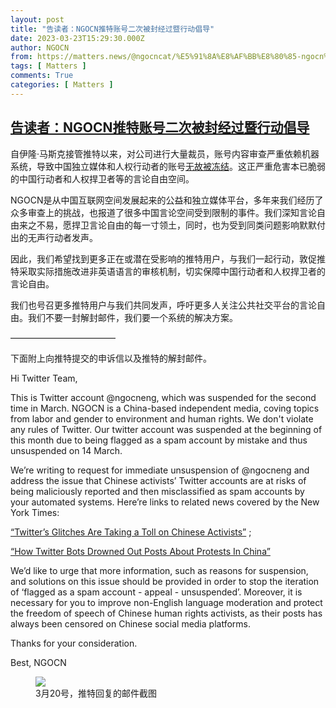 ```yaml
---
layout: post
title: "告读者：NGOCN推特账号二次被封经过暨行动倡导"
date: 2023-03-23T15:29:30.000Z
author: NGOCN
from: https://matters.news/@ngocncat/%E5%91%8A%E8%AF%BB%E8%80%85-ngocn%E6%8E%A8%E7%89%B9%E8%B4%A6%E5%8F%B7%E4%BA%8C%E6%AC%A1%E8%A2%AB%E5%B0%81%E7%BB%8F%E8%BF%87%E6%9A%A8%E8%A1%8C%E5%8A%A8%E5%80%A1%E5%AF%BC-bafybeibgo7mahogrbnah3od4wpw2wuw3d7x6b37bmkhgypk6behmjvd724
tags: [ Matters ]
comments: True
categories: [ Matters ]
---
```

<!--1679585370000-->
[告读者：NGOCN推特账号二次被封经过暨行动倡导](https://matters.news/@ngocncat/%E5%91%8A%E8%AF%BB%E8%80%85-ngocn%E6%8E%A8%E7%89%B9%E8%B4%A6%E5%8F%B7%E4%BA%8C%E6%AC%A1%E8%A2%AB%E5%B0%81%E7%BB%8F%E8%BF%87%E6%9A%A8%E8%A1%8C%E5%8A%A8%E5%80%A1%E5%AF%BC-bafybeibgo7mahogrbnah3od4wpw2wuw3d7x6b37bmkhgypk6behmjvd724)
------

<div>
<p>自伊隆·马斯克接管推特以来，对公司进行大量裁员，账号内容审查严重依赖机器系统，导致中国独立媒体和人权行动者的账号<a href="https://cn.nytimes.com/technology/20230216/twitter-china-elon-musk/" rel="noopener noreferrer" target="_blank">无故被冻结</a>。这正严重危害本已脆弱的中国行动者和人权捍卫者等的言论自由空间。</p><p>NGOCN是从中国互联网空间发展起来的公益和独立媒体平台，多年来我们经历了众多审查上的挑战，也报道了很多中国言论空间受到限制的事件。我们深知言论自由来之不易，愿捍卫言论自由的每一寸领土，同时，也为受到同类问题影响默默付出的无声行动者发声。</p><p>因此，我们希望找到更多正在或潜在受影响的推特用户，与我们一起行动，敦促推特采取实际措施改进非英语语言的审核机制，切实保障中国行动者和人权捍卫者的言论自由。</p><p>我们也号召更多推特用户与我们共同发声，呼吁更多人关注公共社交平台的言论自由。我们不要一封解封邮件，我们要一个系统的解决方案。</p><p>————————————</p><p>下面附上向推特提交的申诉信以及推特的解封邮件。</p><p>Hi Twitter Team,</p><p>This is Twitter account @ngocneng, which was suspended for the second time in March. NGOCN is a China-based independent media, coving topics from labor and gender to environment and human rights. We don't violate any rules of Twitter. Our twitter account was suspended at the beginning of this month due to being flagged as a spam account by mistake and thus unsuspended on 14 March.</p><p>We’re writing to request for immediate unsuspension of @ngocneng and address the issue that Chinese activists’ Twitter accounts are at risks of being maliciously reported and then misclassified as spam accounts by your automated systems. Here’re links to related news covered by the New York Times:</p><p><a href="https://www.nytimes.com/2023/02/14/technology/twitter-china-elon-musk.html" rel="noopener noreferrer" target="_blank">“Twitter’s Glitches Are Taking a Toll on Chinese Activists”</a> ;</p><p><a href="https://www.nytimes.com/interactive/2022/12/19/technology/twitter-bots-china-protests-elon-musk.html" rel="noopener noreferrer" target="_blank">“How Twitter Bots Drowned Out Posts About Protests In China” </a></p><p>We’d like to urge that more information, such as reasons for suspension, and solutions on this issue should be provided in order to stop the iteration of ‘flagged as a spam account - appeal - unsuspended’. Moreover, it is necessary for you to improve non-English language moderation and protect the freedom of speech of Chinese human rights activists, as their posts has always been censored on Chinese social media platforms.</p><p>Thanks for your consideration.</p><p>Best, NGOCN</p><figure class="image"><img src="https://assets.matters.news/embed/764f0819-4438-4b81-8aca-08cc784b2c88.png" data-asset-id="764f0819-4438-4b81-8aca-08cc784b2c88" referrerpolicy="no-referrer"><figcaption><span>3月20号，推特回复的邮件截图</span></figcaption></figure><p><br></p>
</div>
